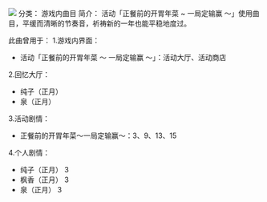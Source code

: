 ![](//static.kivo.wiki/images/music/cover/VsnOIovSTm3voac9OpzqDlbgZOoFS697.jpg)
分类： 游戏内曲目
简介：
活动「正餐前的开胃年菜 ~ 一局定输赢 ～」使用曲目，平缓而清晰的节奏音，祈祷新的一年也能平稳地度过。

此曲曾用于：
1.游戏内界面：
 - 活动「正餐前的开胃年菜 ～ 一局定输赢 ～」：活动大厅、活动商店

2.回忆大厅：
 - 纯子（正月）
 - 泉（正月）

3.活动剧情：
 - 正餐前的开胃年菜～一局定输赢～：3、9、13、15

4.个人剧情：
 - 纯子（正月） 3
 - 枫香（正月） 3
 - 泉（正月） 3


